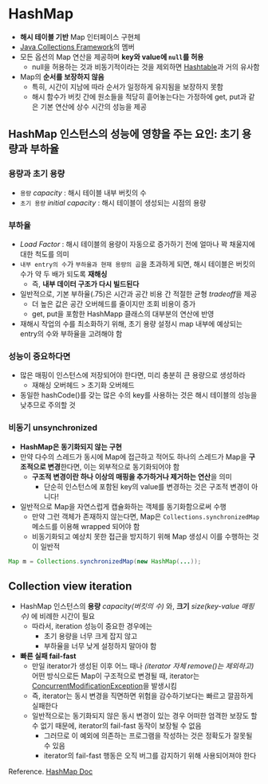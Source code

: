 # HashMap

- **해시 테이블 기반** Map 인터페이스 구현체
- [Java Collections Framework](https://docs.oracle.com/javase/8/docs/technotes/guides/collections/index.html)의 멤버
- 모든 옵션의 Map 연산을 제공하며 **key와 value에 `null`를 허용**
  - null을 허용하는 것과 비동기적이라는 것을 제외하면 [Hashtable](https://docs.oracle.com/javase/8/docs/api/java/util/Hashtable.html)과 거의 유사함
- Map의 **순서를 보장하지 않음** 
  - 특히, 시간이 지남에 따라 순서가 일정하게 유지됨을 보장하지 못함
  - 해시 함수가 버킷 간에 원소들을 적당히 흩어놓는다는 가정하에 get, put과 같은 기본 연산에 상수 시간의 성능을 제공

## HashMap 인스턴스의 성능에 영향을 주는 요인: 초기 용량과 부하율

### 용량과 초기 용량
- `용량` *capacity* : 해시 테이블 내부 버킷의 수
- `초기 용량` *initial capacity* : 해시 테이블이 생성되는 시점의 용량

### 부하율
- *Load Factor* : 해시 테이블의 용량이 자동으로 증가하기 전에 얼마나 꽉 채울지에 대한 척도를 의미
- `내부 entry의 수`가 `부하율과 현재 용량의 곱`을 초과하게 되면, 해시 테이블은 버킷의 수가 약 두 배가 되도록 **재해싱** 
  - 즉, **내부 데이터 구조가 다시 빌드된다**
- 일반적으로, 기본 부하율(.75)은 시간과 공간 비용 간 적절한 균형 *tradeoff*을 제공
  - 더 높은 값은 공간 오버헤드를 줄이지만 조회 비용이 증가
  - get, put을 포함한 HashMapp 클래스의 대부분의 연산에 반영
- 재해시 작업의 수를 최소화하기 위해, 초기 용량 설정시 map 내부에 예상되는 entry의 수와 부하율을 고려해야 함

### 성능이 중요하다면
- 많은 매핑이 인스턴스에 저장되어야 한다면, 미리 충분히 큰 용량으로 생성하라
  - 재해싱 오버헤드 > 초기화 오버헤드
- 동일한 hashCode()를 갖는 많은 수의 key를 사용하는 것은 해시 테이블의 성능을 낮추므로 주의할 것

### 비동기 unsynchronized
- **HashMap은 동기화되지 않는 구현** 
- 만약 다수의 스레드가 동시에 Map에 접근하고 적어도 하나의 스레드가 Map을 **구조적으로 변경**한다면, 이는 외부적으로 동기화되어야 함
  - **구조적 변경이란 하나 이상의 매핑을 추가하거나 제거하는 연산**을 의미
    - 단순히 인스턴스에 포함된 key의 value를 변경하는 것은 구조적 변경이 아니다!
- 일반적으로 Map을 자연스럽게 캡슐화하는 객체를 동기화함으로써 수행
  - 만약 그런 객체가 존재하지 않는다면, Map은 `Collections.synchronizedMap` 메소드를 이용해 wrapped 되어야 함
  - 비동기화되고 예상치 못한 접근을 방지하기 위해 Map 생성시 이를 수행하는 것이 일반적

```java
Map m = Collections.synchronizedMap(new HashMap(...));
```

## Collection view iteration
- HashMap 인스턴스의 **용량** *capacity(버킷의 수)* 와, **크기** *size(key-value 매핑 수)* 에 비례한 시간이 필요
  - 따라서, iteration 성능이 중요한 경우에는 
    - 초기 용량을 너무 크게 잡지 않고
    - 부하율을 너무 낮게 설정하지 말아야 함
- **빠른 실패 fail-fast**
  - 만일 iterator가 생성된 이후 어느 때나 *(iterator 자체 remove()는 제외하고)* 어떤 방식으로든 Map이 구조적으로 변경될 때, iterator는 [ConcurrentModificationException](https://docs.oracle.com/javase/8/docs/api/java/util/ConcurrentModificationException.html)을 발생시킴
  - 즉, iterator는 동시 변경을 직면하면 위험을 감수하기보다는 빠르고 깔끔하게 실패한다
  - 일반적으로는 동기화되지 않은 동시 변경이 있는 경우 어떠한 엄격한 보장도 할 수 없기 때문에, iterator의 fail-fast 동작이 보장될 수 없음
    - 그러므로 이 예외에 의존하는 프로그램을 작성하는 것은 정확도가 잘못될 수 있음
    - iterator의 fail-fast 행동은 오직 버그를 감지하기 위해 사용되어져야 한다

Reference. [HashMap Doc](https://docs.oracle.com/javase/8/docs/api/java/util/HashMap.html)